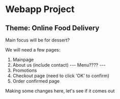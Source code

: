 # Webapp Project


## Theme: Online Food Delivery

Main focus will be for dessert?

We will need a few pages:

1. Mainpage
2. About us (include contact)
--- Menu???? ---
3. Promotions
4. Checkout page (need to click 'OK' to confirm)
5. Order confirmed page

Making some changes here, let's see if it comes out